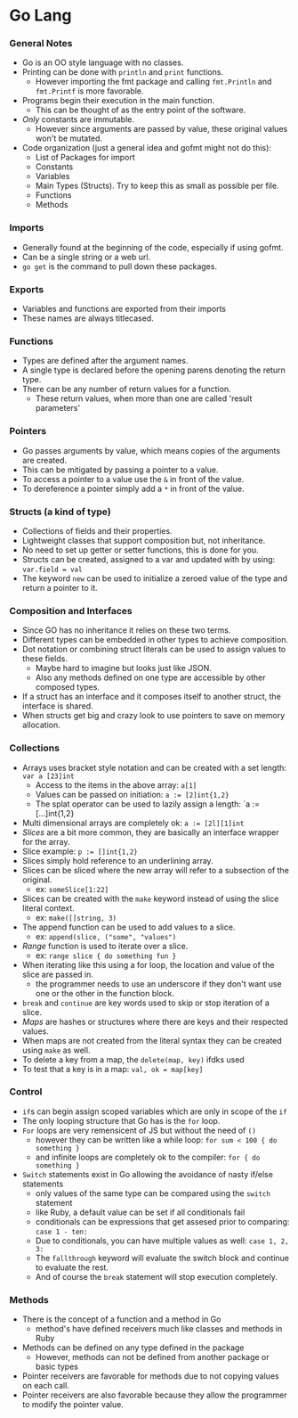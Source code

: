 # Go Lang

### General Notes

* Go is an OO style language with no classes.
* Printing can be done with `println` and `print` functions.
  * However importing the fmt package and calling `fmt.Println` and `fmt.Printf` is more favorable.
* Programs begin their execution in the main function.
  * This can be thought of as the entry point of the software.
* _Only_ constants are immutable.
  * However since arguments are passed by value, these original values won't be mutated.
* Code organization (just a general idea and gofmt might not do this):
  * List of Packages for import
  * Constants
  * Variables
  * Main Types (Structs). Try to keep this as small as possible per file.
  * Functions
  * Methods

### Imports

* Generally found at the beginning of the code, especially if using gofmt.
* Can be a single string or a web url.
* `go get` is the command to pull down these packages.

### Exports

* Variables and functions are exported from their imports
* These names are always titlecased.

### Functions

* Types are defined after the argument names.
* A single type is declared before the opening parens denoting the return type.
* There can be any number of return values for a function.
  * These return values, when more than one are called 'result parameters'

### Pointers

* Go passes arguments by value, which means copies of the arguments are created.
* This can be mitigated by passing a pointer to a value.
* To access a pointer to a value use the `&` in front of the value.
* To dereference a pointer simply add a `*` in front of the value.

### Structs (a kind of type)

* Collections of fields and their properties.
* Lightweight classes that support composition but, not inheritance.
* No need to set up getter or setter functions, this is done for you.
* Structs can be created, assigned to a var and updated with by using: `var.field = val`
* The keyword `new` can be used to initialize a zeroed value of the type and return a pointer to it.

### Composition and Interfaces

* Since GO has no inheritance it relies on these two terms.
* Different types can be embedded in other types to achieve composition.
* Dot notation or combining struct literals can be used to assign values to these fields.
  * Maybe hard to imagine but looks just like JSON.
  * Also any methods defined on one type are accessible by other composed types.
* If a struct has an interface and it composes itself to another struct, the interface is shared.
* When structs get big and crazy look to use pointers to save on memory allocation.

### Collections

* Arrays uses bracket style notation and can be created with a set length: `var a [23]int`
  * Access to the items in the above array: `a[1]`
  * Values can be passed on initiation: `a := [2]int{1,2}`
  * The splat operator can be used to lazily assign a length: `a := [...]int{1,2}
* Multi dimensional arrays are completely ok: `a := [2l][1]int`
* _Slices_ are a bit more common, they are basically an interface wrapper for the array.
* Slice example: `p := []int{1,2}`
* Slices simply hold reference to an underlining array.
* Slices can be sliced where the new array will refer to a subsection of the original.
  * ex: `someSlice[1:22]`
* Slices can be created with the `make` keyword instead of using the slice literal context.
  * ex: `make([]string, 3)`
* The append function can be used to add values to a slice.
  * ex: `append(slice, ("some", "values")`
* _Range_ function is used to iterate over a slice.
  * ex: `range slice { do something fun }`
* When iterating like this using a for loop, the location and value of the slice are passed in.
  * the programmer needs to use an underscore if they don't want use one or the other in the function block.
* `break` and `continue` are key words used to skip or stop iteration of a slice.
* _Maps_ are hashes or structures where there are keys and their respected values.
* When maps are not created from the literal syntax they can be created using `make` as well.
* To delete a key from a map, the `delete(map, key)` ifdks used
* To test that a key is in a map: `val, ok = map[key]`

### Control

* `if`s can begin assign scoped variables which are only in scope of the `if`
* The only looping structure that Go has is the `for` loop.
* `For` loops are very remensicent of JS but without the need of `()`
  * however they can be written like a while loop: `for sum < 100 { do something }`
  * and infinite loops are completely ok to the compiler: `for { do something }`
* `Switch` statements exist in Go allowing the avoidance of nasty if/else statements
  * only values of the same type can be compared using the `switch` statement
  * like Ruby, a default value can be set if all conditionals fail
  * conditionals can be expressions that get assesed prior to comparing: `case 1 - ten:`
  * Due to conditionals, you can have multiple values as well: `case 1, 2, 3:`
  * The `fallthrough` keyword will evaluate the switch block and continue to evaluate the rest.
  * And of course the `break` statement will stop execution completely. 

### Methods

* There is the concept of a function and a method in Go
  * method's have defined receivers much like classes and methods in Ruby
* Methods can be defined on any type defined in the package
  * However, methods can not be defined from another package or basic types
* Pointer receivers are favorable for methods due to not copying values on each call.
* Pointer receivers are also favorable because they allow the programmer to modify the pointer value.